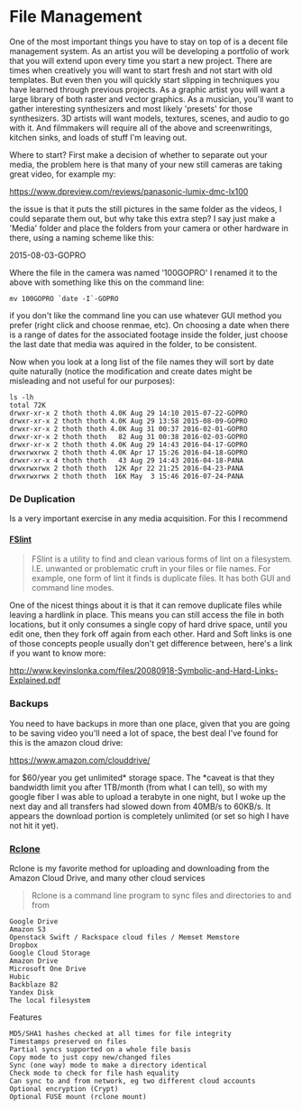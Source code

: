 # File Management

One of the most important things you have to stay on top of is a decent file management system.  As an artist you will be developing a portfolio of work that you will extend upon every time you start a new project.  There are times when creatively you will want to start fresh and not start with old templates.  But even then you will quickly start slipping in techniques you have learned through previous projects.  As a graphic artist you will want a large library of both raster and vector graphics.  As a musician, you'll want to gather interesting synthesizers and most likely 'presets' for those synthesizers.  3D artists will want models, textures, scenes, and audio to go with it.  And filmmakers will require all of the above and screenwritings, kitchen sinks, and loads of stuff I'm leaving out.

Where to start?  First make a decision of whether to separate out your media, the problem here is that many of your new still cameras are taking great video, for example my:

https://www.dpreview.com/reviews/panasonic-lumix-dmc-lx100

the issue is that it puts the still pictures in the same folder as the videos, I could separate them out, but why take this extra step?  I say just make a 'Media' folder and place the folders from your camera or other hardware in there, using a naming scheme like this:

2015-08-03-GOPRO

Where the file in the camera was named '100GOPRO' I renamed it to the above with something like this on the command line:

```
mv 100GOPRO `date -I`-GOPRO
```

if you don't like the command line you can use whatever GUI method you prefer (right click and choose renmae, etc).  On choosing a date when there is a range of dates for the associated footage inside the folder,  just choose the last date that media was aquired in the folder, to be consistent.

Now when you look at a long list of the file names they will sort by date quite naturally (notice the modification and create dates might be misleading and not useful for our purposes):
```
ls -lh
total 72K
drwxr-xr-x 2 thoth thoth 4.0K Aug 29 14:10 2015-07-22-GOPRO
drwxr-xr-x 2 thoth thoth 4.0K Aug 29 13:58 2015-08-09-GOPRO
drwxr-xr-x 2 thoth thoth 4.0K Aug 31 00:37 2016-02-01-GOPRO
drwxr-xr-x 2 thoth thoth   82 Aug 31 00:38 2016-02-03-GOPRO
drwxr-xr-x 2 thoth thoth 4.0K Aug 29 14:43 2016-04-17-GOPRO
drwxrwxrwx 2 thoth thoth 4.0K Apr 17 15:26 2016-04-18-GOPRO
drwxr-xr-x 4 thoth thoth   43 Aug 29 14:43 2016-04-18-PANA
drwxrwxrwx 2 thoth thoth  12K Apr 22 21:25 2016-04-23-PANA
drwxrwxrwx 2 thoth thoth  16K May  3 15:46 2016-07-24-PANA
```

### De Duplication

Is a very important exercise in any media acquisition. For this I recommend

#### [FSlint](http://www.pixelbeat.org/fslint/) 


>  FSlint is a utility to find and clean various forms of lint on a filesystem.
 I.E. unwanted or problematic cruft in your files or file names.
 For example, one form of lint it finds is duplicate files.
 It has both GUI and command line modes.



One of the nicest things about it is that it can remove duplicate files while leaving a hardlink in place.  This means you can still access the file in both locations, but it only consumes a single copy of hard drive space, until you edit one, then they fork off again from each other.  Hard and Soft links is one of those concepts people usually don't get difference between,  here's a link if you want to know more:

http://www.kevinslonka.com/files/20080918-Symbolic-and-Hard-Links-Explained.pdf

### Backups

You need to have backups in more than one place, given that you are going to be saving video you'll need a lot of space, the best deal I've found for this is the amazon cloud drive:

https://www.amazon.com/clouddrive/

for $60/year you get unlimited* storage space.  The *caveat is that they bandwidth limit you after 1TB/month (from what I can tell), so with my google fiber I was able to upload a terabyte in one night, but I woke up the next day and all transfers had slowed down from 40MB/s to 60KB/s.  It appears the download portion is completely unlimited (or set so high I have not hit it yet).

### [Rclone](http://rclone.org/)

Rclone is my favorite method for uploading and downloading from the Amazon Cloud Drive, and many other cloud services

> Rclone is a command line program to sync files and directories to and from

    Google Drive
    Amazon S3
    Openstack Swift / Rackspace cloud files / Memset Memstore
    Dropbox
    Google Cloud Storage
    Amazon Drive
    Microsoft One Drive
    Hubic
    Backblaze B2
    Yandex Disk
    The local filesystem

Features

    MD5/SHA1 hashes checked at all times for file integrity
    Timestamps preserved on files
    Partial syncs supported on a whole file basis
    Copy mode to just copy new/changed files
    Sync (one way) mode to make a directory identical
    Check mode to check for file hash equality
    Can sync to and from network, eg two different cloud accounts
    Optional encryption (Crypt)
    Optional FUSE mount (rclone mount)




